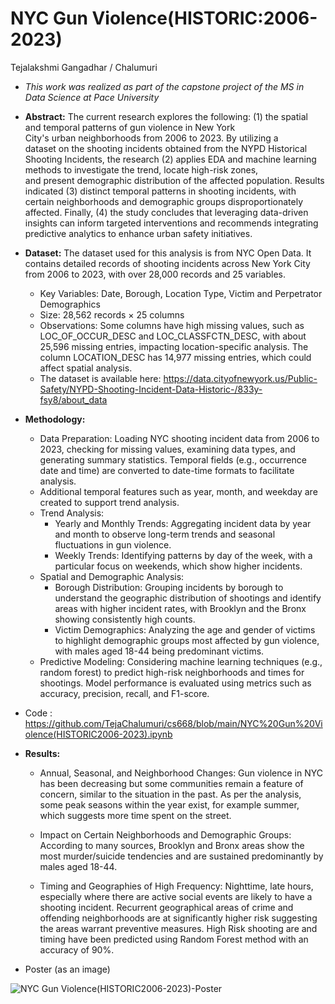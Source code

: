 # NYC Gun Violence(HISTORIC:2006-2023)

Tejalakshmi Gangadhar / Chalumuri


* *This work was realized as part of the capstone project of the MS in Data Science at Pace University*
 
* **Abstract:** The current research explores the following: (1) the spatial and temporal patterns of gun violence in New York City's urban neighborhoods from 2006 to 2023. By utilizing a dataset on the shooting incidents obtained from the NYPD Historical Shooting Incidents, the research (2) applies EDA and machine learning methods to investigate the trend, locate high-risk zones, and present demographic distribution of the affected population. Results indicated (3) distinct temporal patterns in shooting incidents, with certain neighborhoods and demographic groups disproportionately affected. Finally, (4) the study concludes that leveraging data-driven insights can inform targeted interventions and recommends integrating predictive analytics to enhance urban safety initiatives.
 
* **Dataset:** The dataset used for this analysis is  from NYC Open Data. It contains detailed records of shooting incidents across New York City from 2006 to 2023, with over 28,000 records and 25 variables.
  * Key Variables: Date, Borough, Location Type, Victim and Perpetrator Demographics
  * Size: 28,562 records × 25 columns
  * Observations: Some columns have high missing values, such as LOC_OF_OCCUR_DESC and LOC_CLASSFCTN_DESC, with about 25,596 missing entries, impacting location-specific analysis. The column LOCATION_DESC  has 14,977 missing entries, which could affect spatial analysis.
  * The dataset is available here: https://data.cityofnewyork.us/Public-Safety/NYPD-Shooting-Incident-Data-Historic-/833y-fsy8/about_data
   
* **Methodology:**
   * Data Preparation: Loading NYC shooting incident data from 2006 to 2023, checking for missing values, examining data types, and generating summary statistics. Temporal fields (e.g., occurrence date and time) are converted to date-time formats to facilitate analysis. 
   * Additional temporal features such as year, month, and weekday are created to support trend analysis.
   * Trend Analysis:
      * Yearly and Monthly Trends: Aggregating incident data by year and month to observe long-term trends and seasonal fluctuations in gun violence.
      * Weekly Trends: Identifying patterns by day of the week, with a particular focus on weekends, which show higher incidents.
  * Spatial and Demographic Analysis:
      * Borough Distribution: Grouping incidents by borough to understand the geographic distribution of shootings and identify areas with higher incident rates, with Brooklyn and the Bronx showing consistently high counts.
      * Victim Demographics: Analyzing the age and gender of victims to highlight demographic groups most affected by gun violence, with males aged 18-44 being predominant victims.
  * Predictive Modeling: Considering machine learning techniques (e.g., random forest) to predict high-risk neighborhoods and times for shootings. Model performance is evaluated using metrics such as accuracy, precision, recall, and F1-score.
* Code : https://github.com/TejaChalumuri/cs668/blob/main/NYC%20Gun%20Violence(HISTORIC2006-2023).ipynb
 
* **Results:**
  * Annual, Seasonal, and Neighborhood Changes: Gun violence in NYC has been decreasing but some communities remain a feature of concern, similar to the situation in the past. As per the analysis, some peak seasons within the year exist, for example summer, which suggests more time spent on the street.

  * Impact on Certain Neighborhoods and Demographic Groups: According to many sources, Brooklyn and Bronx areas show the most murder/suicide tendencies and are sustained predominantly by males aged 18-44.

  * Timing and Geographies of High Frequency: Nighttime, late hours, especially where there are active social events are likely to have a shooting incident. Recurrent geographical areas of crime and offending neighborhoods are at significantly higher risk suggesting the areas warrant preventive measures. High Risk shooting are and timing have been predicted using Random Forest method with an accuracy of 90%.

 
* Poster (as an image)
  
![NYC Gun Violence(HISTORIC2006-2023)-Poster](https://github.com/user-attachments/assets/44916bf0-94e3-410a-bfcc-c0166ed793da)

 
 
